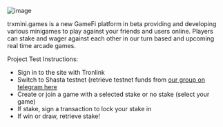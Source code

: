 ![image](https://user-images.githubusercontent.com/92566574/199582253-d0bc46ad-0e07-47f5-a078-aefe55882a50.png)

trxmini.games is a new GameFi platform in beta providing and developing various minigames to play against your friends and users online. Players can stake and wager against each other in our turn based and upcoming real time arcade games.

Project Test Instructions:
- Sign in to the site with Tronlink
- Switch to Shasta testnet (retrieve testnet funds from [our group on telegram here](https://t.me/TrxGames)
- Create or join a game with a selected stake or no stake (select your game)
- If stake, sign a transaction to lock your stake in
- If win or draw, retrieve stake!
